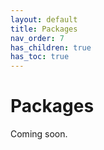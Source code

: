 ```yaml
---
layout: default
title: Packages
nav_order: 7
has_children: true
has_toc: true
---
```


# Packages
Coming soon.
